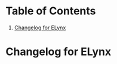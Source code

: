
# Table of Contents

1.  [Changelog for ELynx](#org84a041b)


<a id="org84a041b"></a>

# Changelog for ELynx

